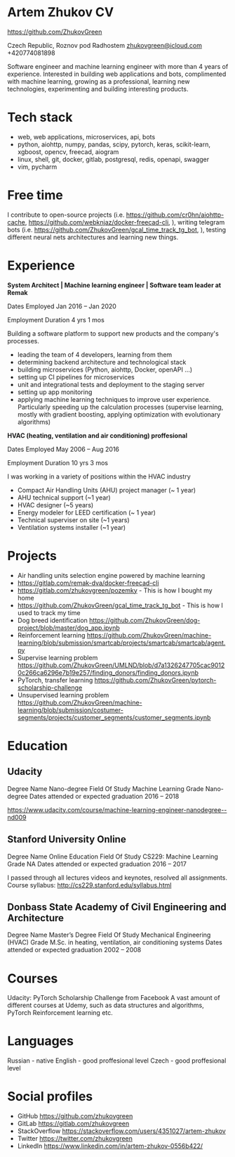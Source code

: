 # Artem Zhukov CV

<https://github.com/ZhukovGreen>

Czech Republic, Roznov pod Radhostem
zhukovgreen@icloud.com
+420774081898

Software engineer and machine learning engineer with more than 4 years of 
experience.
Interested in building web applications and bots, complimented with
machine learning, growing as a professional, learning new technologies,
experimenting and building interesting products.

# Tech stack

- web, web applications, microservices, api, bots
- python, aiohttp, numpy, pandas, scipy, pytorch, keras, scikit-learn, xgboost, 
opencv, freecad, aiogram
- linux, shell, git, docker, gitlab, postgresql, redis, openapi,
swagger
- vim, pycharm

# Free time

I contribute to open-source projects (i.e. 
<https://github.com/cr0hn/aiohttp-cache>, 
<https://github.com/webknjaz/docker-freecad-cli>,
), writing telegram bots (i.e. 
<https://github.com/ZhukovGreen/gcal_time_track_tg_bot>,
), testing different neural nets architectures and learning new things. 

# Experience

**System Architect | Machine learning engineer | Software team leader at Remak**

Dates Employed Jan 2016 – Jan 2020

Employment Duration 4 yrs 1 mos

Building a software platform to support new products and the company's processes.
- leading the team of 4 developers, learning from them
- determining backend architecture and technological stack
- building microservices (Python, aiohttp, Docker, openAPI ...)
- setting up CI pipelines for microservices
- unit and integrational tests and deployment to the staging server
- setting up app monitoring
- applying machine learning techniques to improve user experience. 
Particularly speeding up the calculation processes (supervise learning, mostly 
with gradient boosting, applying optimization with evolutionary algorithms)

**HVAC (heating, ventilation and air conditioning) proffesional**

Dates Employed May 2006 – Aug 2016

Employment Duration 10 yrs 3 mos

I was working in a variety of positions within the HVAC industry
- Compact Air Handling Units (AHU) project manager (~ 1 year)
- AHU technical support (~1 year)
- HVAC designer (~5 years)
- Energy modeler for LEED certification (~ 1 year)
- Technical superviser on site (~1 years)
- Ventilation systems installer (~1 year)

# Projects 
- Air handling units selection engine powered by machine learning
- <https://gitlab.com/remak-dva/docker-freecad-cli>
- <https://gitlab.com/zhukovgreen/pozemky> - This is how I bought  my home
- <https://github.com/ZhukovGreen/gcal_time_track_tg_bot> - This is how I used to 
track my time
- Dog breed identification 
<https://github.com/ZhukovGreen/dog-project/blob/master/dog_app.ipynb>
- Reinforcement learning 
<https://github.com/ZhukovGreen/machine-learning/blob/submission/smartcab/projects/smartcab/smartcab/agent.py>
- Supervise learning problem <https://github.com/ZhukovGreen/UMLND/blob/d7a1326247705cac90120c266ca6296e7b19e257/finding_donors/finding_donors.ipynb>
- PyTorch, transfer learning <https://github.com/ZhukovGreen/pytorch-scholarship-challenge>
- Unsupervised learning problem 
<https://github.com/ZhukovGreen/machine-learning/blob/submission/costumer-segments/projects/customer_segments/customer_segments.ipynb>

# Education
## Udacity

Degree Name Nano-degree
Field Of Study Machine Learning
Grade Nano-degree
Dates attended or expected graduation 2016 – 2018

<https://www.udacity.com/course/machine-learning-engineer-nanodegree--nd009>

## Stanford University Online

Degree Name Online Education
Field Of Study CS229: Machine Learning
Grade NA
Dates attended or expected graduation 2016 – 2017

I passed through all lectures videos and keynotes, resolved all assignments.
Course syllabus: <http://cs229.stanford.edu/syllabus.html>

## Donbass State Academy of Civil Engineering and Architecture

Degree Name Master’s Degree
Field Of Study Mechanical Engineering (HVAC)
Grade M.Sc. in heating, ventilation, air conditioning systems
Dates attended or expected graduation 2002 – 2008


# Courses

Udacity: PyTorch Scholarship Challenge from Facebook
A vast amount of different courses at Udemy, such as data structures and 
algorithms, PyTorch Reinforcement learning etc.

# Languages
Russian - native
English - good proffesional level
Czech - good proffesional level

# Social profiles
- GitHub <https://github.com/zhukovgreen>
- GitLab <https://gitlab.com/zhukovgreen>
- StackOverflow <https://stackoverflow.com/users/4351027/artem-zhukov>
- Twitter <https://twitter.com/zhukovgreen>
- LinkedIn <https://www.linkedin.com/in/artem-zhukov-0556b422/>

